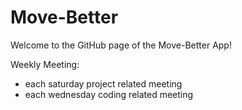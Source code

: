 # Move-Better

Welcome to the GitHub page of the Move-Better App!


Weekly Meeting:
- each saturday project related meeting
- each wednesday coding related meeting
